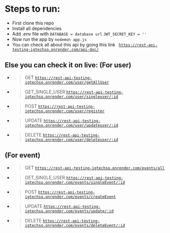 # Steps to run:

- First clone this repo
- Install all dependencies 
- Add .env file with
 ``` DATABASE = database url ```
 ``` JWT_SECRET_KEY = '' ```
- Now run the app by ``` nodemon app.js ```
- You can check all about this api by going this link <code> https://rest-api-testing-igtechso.onrender.com/api-doc/ </code>

## Else you can check it on live: (For user)

- > GET <code>https://rest-api-testing-igtechso.onrender.com/user/getAllUser</code>
- > GET_SINGLE_USER <code>https://rest-api-testing-igtechso.onrender.com/user/singleuser/:id</code>
- > POST <code>https://rest-api-testing-igtechso.onrender.com/user/register</code>
- > UPDATE <code>https://rest-api-testing-igtechso.onrender.com/user/updateuser/:id</code>
- > DELETE <code>https://rest-api-testing-igtechso.onrender.com/user/deleteuser/:id</code>

## (For event)

- > GET <code>https://rest-api-testing-igtechso.onrender.com/events/all</code>
- > GET_SINGLE_USER <code>https://rest-api-testing-igtechso.onrender.com/events/singleEvent/:id</code>
- > POST <code>https://rest-api-testing-igtechso.onrender.com/events/createEvent</code>
- > UPDATE <code>https://rest-api-testing-igtechso.onrender.com/events/update/:id</code>
- > DELETE <code>https://rest-api-testing-igtechso.onrender.com/events/deleteEvent/:id</code>
